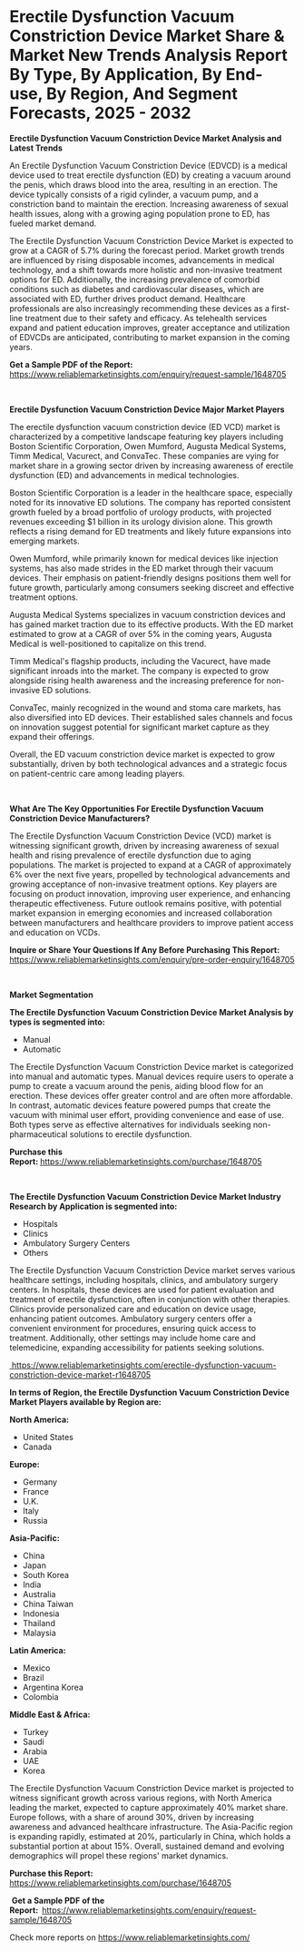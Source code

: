 <p><h1>Erectile Dysfunction Vacuum Constriction Device Market Share & Market New Trends Analysis Report By Type, By Application, By End-use, By Region, And Segment Forecasts, 2025 - 2032</h1></p><p><strong>Erectile Dysfunction Vacuum Constriction Device Market Analysis and Latest Trends</strong></p>
<p><p>An Erectile Dysfunction Vacuum Constriction Device (EDVCD) is a medical device used to treat erectile dysfunction (ED) by creating a vacuum around the penis, which draws blood into the area, resulting in an erection. The device typically consists of a rigid cylinder, a vacuum pump, and a constriction band to maintain the erection. Increasing awareness of sexual health issues, along with a growing aging population prone to ED, has fueled market demand.</p><p>The Erectile Dysfunction Vacuum Constriction Device Market is expected to grow at a CAGR of 5.7% during the forecast period. Market growth trends are influenced by rising disposable incomes, advancements in medical technology, and a shift towards more holistic and non-invasive treatment options for ED. Additionally, the increasing prevalence of comorbid conditions such as diabetes and cardiovascular diseases, which are associated with ED, further drives product demand. Healthcare professionals are also increasingly recommending these devices as a first-line treatment due to their safety and efficacy. As telehealth services expand and patient education improves, greater acceptance and utilization of EDVCDs are anticipated, contributing to market expansion in the coming years.</p></p>
<p><strong>Get a Sample PDF of the Report:&nbsp;</strong> <a href="https://www.reliablemarketinsights.com/enquiry/request-sample/1648705?utm_campaign=2639&utm_medium=2&utm_source=Github&utm_content=ia&utm_term=26032025&utm_id=erectile-dysfunction-vacuum-constriction-device">https://www.reliablemarketinsights.com/enquiry/request-sample/1648705</a></p>
<p>&nbsp;</p>
<p><strong>Erectile Dysfunction Vacuum Constriction Device Major Market Players</strong></p>
<p><p>The erectile dysfunction vacuum constriction device (ED VCD) market is characterized by a competitive landscape featuring key players including Boston Scientific Corporation, Owen Mumford, Augusta Medical Systems, Timm Medical, Vacurect, and ConvaTec. These companies are vying for market share in a growing sector driven by increasing awareness of erectile dysfunction (ED) and advancements in medical technologies.</p><p>Boston Scientific Corporation is a leader in the healthcare space, especially noted for its innovative ED solutions. The company has reported consistent growth fueled by a broad portfolio of urology products, with projected revenues exceeding $1 billion in its urology division alone. This growth reflects a rising demand for ED treatments and likely future expansions into emerging markets.</p><p>Owen Mumford, while primarily known for medical devices like injection systems, has also made strides in the ED market through their vacuum devices. Their emphasis on patient-friendly designs positions them well for future growth, particularly among consumers seeking discreet and effective treatment options.</p><p>Augusta Medical Systems specializes in vacuum constriction devices and has gained market traction due to its effective products. With the ED market estimated to grow at a CAGR of over 5% in the coming years, Augusta Medical is well-positioned to capitalize on this trend.</p><p>Timm Medical's flagship products, including the Vacurect, have made significant inroads into the market. The company is expected to grow alongside rising health awareness and the increasing preference for non-invasive ED solutions.</p><p>ConvaTec, mainly recognized in the wound and stoma care markets, has also diversified into ED devices. Their established sales channels and focus on innovation suggest potential for significant market capture as they expand their offerings.</p><p>Overall, the ED vacuum constriction device market is expected to grow substantially, driven by both technological advances and a strategic focus on patient-centric care among leading players.</p></p>
<p>&nbsp;</p>
<p><strong>What Are The Key Opportunities For Erectile Dysfunction Vacuum Constriction Device Manufacturers?</strong></p>
<p><p>The Erectile Dysfunction Vacuum Constriction Device (VCD) market is witnessing significant growth, driven by increasing awareness of sexual health and rising prevalence of erectile dysfunction due to aging populations. The market is projected to expand at a CAGR of approximately 6% over the next five years, propelled by technological advancements and growing acceptance of non-invasive treatment options. Key players are focusing on product innovation, improving user experience, and enhancing therapeutic effectiveness. Future outlook remains positive, with potential market expansion in emerging economies and increased collaboration between manufacturers and healthcare providers to improve patient access and education on VCDs.</p></p>
<p><strong>Inquire or Share Your Questions If Any Before Purchasing This Report:</strong> <a href="https://www.reliablemarketinsights.com/enquiry/pre-order-enquiry/1648705?utm_campaign=2639&utm_medium=2&utm_source=Github&utm_content=ia&utm_term=26032025&utm_id=erectile-dysfunction-vacuum-constriction-device">https://www.reliablemarketinsights.com/enquiry/pre-order-enquiry/1648705</a></p>
<p>&nbsp;</p>
<p><strong>Market Segmentation</strong></p>
<p><strong>The Erectile Dysfunction Vacuum Constriction Device Market Analysis by types is segmented into:</strong></p>
<p><ul><li>Manual</li><li>Automatic</li></ul></p>
<p><p>The Erectile Dysfunction Vacuum Constriction Device market is categorized into manual and automatic types. Manual devices require users to operate a pump to create a vacuum around the penis, aiding blood flow for an erection. These devices offer greater control and are often more affordable. In contrast, automatic devices feature powered pumps that create the vacuum with minimal user effort, providing convenience and ease of use. Both types serve as effective alternatives for individuals seeking non-pharmaceutical solutions to erectile dysfunction.</p></p>
<p><strong>Purchase this Report:&nbsp;</strong><a href="https://www.reliablemarketinsights.com/purchase/1648705?utm_campaign=2639&utm_medium=2&utm_source=Github&utm_content=ia&utm_term=26032025&utm_id=erectile-dysfunction-vacuum-constriction-device">https://www.reliablemarketinsights.com/purchase/1648705</a></p>
<p>&nbsp;</p>
<p><strong>The Erectile Dysfunction Vacuum Constriction Device Market Industry Research by Application is segmented into:</strong></p>
<p><ul><li>Hospitals</li><li>Clinics</li><li>Ambulatory Surgery Centers</li><li>Others</li></ul></p>
<p><p>The Erectile Dysfunction Vacuum Constriction Device market serves various healthcare settings, including hospitals, clinics, and ambulatory surgery centers. In hospitals, these devices are used for patient evaluation and treatment of erectile dysfunction, often in conjunction with other therapies. Clinics provide personalized care and education on device usage, enhancing patient outcomes. Ambulatory surgery centers offer a convenient environment for procedures, ensuring quick access to treatment. Additionally, other settings may include home care and telemedicine, expanding accessibility for patients seeking solutions.</p></p>
<p><a href="https://www.reliablemarketinsights.com/erectile-dysfunction-vacuum-constriction-device-market-r1648705?utm_campaign=2639&utm_medium=2&utm_source=Github&utm_content=ia&utm_term=26032025&utm_id=erectile-dysfunction-vacuum-constriction-device">&nbsp;https://www.reliablemarketinsights.com/erectile-dysfunction-vacuum-constriction-device-market-r1648705</a></p>
<p><strong>In terms of Region, the Erectile Dysfunction Vacuum Constriction Device Market Players available by Region are:</strong></p>
<p>
    <p> <strong> North America: </strong>
        <ul>
            <li>United States</li>
            <li>Canada</li>
        </ul>
        </p> 
    <p> <strong> Europe: </strong>
        <ul>
            <li>Germany</li>
            <li>France</li>
            <li>U.K.</li>
            <li>Italy</li>
            <li>Russia</li>
        </ul>
        </p> 
    <p> <strong> Asia-Pacific: </strong>
        <ul>
            <li>China</li>
            <li>Japan</li>
            <li>South Korea</li>
            <li>India</li>
            <li>Australia</li>
            <li>China Taiwan</li>
            <li>Indonesia</li>
            <li>Thailand</li>
            <li>Malaysia</li>
        </ul>
        </p> 
    <p> <strong> Latin America: </strong>
        <ul>
            <li>Mexico</li>
            <li>Brazil</li>
            <li>Argentina Korea</li>
            <li>Colombia</li>
        </ul>
        </p> 
    <p> <strong> Middle East & Africa: </strong>
        <ul>
            <li>Turkey</li>
            <li>Saudi</li>
            <li>Arabia</li>
            <li>UAE</li>
            <li>Korea</li>
        </ul>
    </p>
    </p>
<p><p>The Erectile Dysfunction Vacuum Constriction Device market is projected to witness significant growth across various regions, with North America leading the market, expected to capture approximately 40% market share. Europe follows, with a share of around 30%, driven by increasing awareness and advanced healthcare infrastructure. The Asia-Pacific region is expanding rapidly, estimated at 20%, particularly in China, which holds a substantial portion at about 15%. Overall, sustained demand and evolving demographics will propel these regions' market dynamics.</p></p>
<p><strong>Purchase this Report: </strong><a href="https://www.reliablemarketinsights.com/purchase/1648705?utm_campaign=2639&utm_medium=2&utm_source=Github&utm_content=ia&utm_term=26032025&utm_id=erectile-dysfunction-vacuum-constriction-device">https://www.reliablemarketinsights.com/purchase/1648705</a></p>
<p>&nbsp;<strong>Get a Sample PDF of the Report:&nbsp;&nbsp;</strong><a href="https://www.reliablemarketinsights.com/enquiry/request-sample/1648705?utm_campaign=2639&utm_medium=2&utm_source=Github&utm_content=ia&utm_term=26032025&utm_id=erectile-dysfunction-vacuum-constriction-device">https://www.reliablemarketinsights.com/enquiry/request-sample/1648705</a></p>
<p><strong></strong></p>
<p>Check more reports on <a href="https://www.reliablemarketinsights.com/?utm_campaign=2639&utm_medium=2&utm_source=Github&utm_content=ia&utm_term=26032025&utm_id=erectile-dysfunction-vacuum-constriction-device">https://www.reliablemarketinsights.com/</a></p>